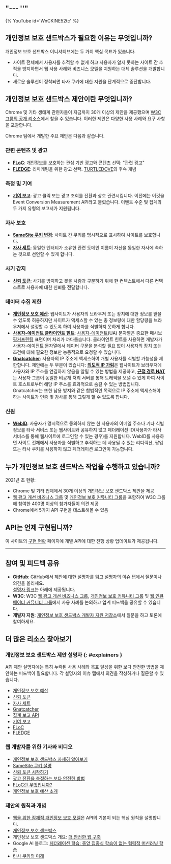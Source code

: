 "--- ''"
---

{% YouTube id='WnCKlNE52tc' %}

## 개인정보 보호 샌드박스가 필요한 이유는 무엇입니까?

개인정보 보호 샌드박스 이니셔티브에는 두 가지 핵심 목표가 있습니다.

- 사이트 전체에서 사용자를 추적할 수 없게 하고 사용자가 알지 못하는 사이트 간 추적을 방지하면서 웹 사용 사례와 비즈니스 모델을 지원하는 대체 솔루션을 개발합니다.
- 새로운 솔루션이 정착되면 타사 쿠키에 대한 지원을 단계적으로 중단합니다.

## 개인정보 보호 샌드박스 제안이란 무엇입니까?

Chrome 및 기타 생태계 관련자들이 지금까지 30개 이상의 제안을 제공했으며 [W3C 그룹의 공개 리소스](https://github.com/w3c/web-advertising#ideas-and-proposals-links-outside-this)에서 찾을 수 있습니다. 이러한 제안은 다양한 사용 사례와 요구 사항을 포괄합니다.

Chrome 팀에서 개발한 주요 제안은 다음과 같습니다.

### 관련 콘텐츠 및 광고

- [**FLoC**](/docs/privacy-sandbox/floc): 개인정보를 보호하는 관심 기반 광고와 콘텐츠 선택: "관련 광고"
- [**FLEDGE**](/docs/privacy-sandbox/fledge): 리마케팅을 위한 광고 선택. [TURTLEDOVE](https://github.com/WICG/turtledove)의 후속 개념

### 측정 및 기여

- [**기여 보고**](/docs/privacy-sandbox/attribution-reporting): 광고 클릭 또는 광고 조회를 전환과 상호 관련시킵니다. 이전에는 이것을 Event Conversion Measurement API라고 불렀습니다. 이벤트 수준 및 집계의 두 가지 유형의 보고서가 지원됩니다.

### 자사 보호

- [**SameSite 쿠키 변경**](https://web.dev/samesite-cookies-explained/): 사이트 간 쿠키를 명시적으로 표시하여 사이트를 보호합니다.
- [**자사 세트**](/docs/privacy-sandbox/first-party-sets): 동일한 엔터티가 소유한 관련 도메인 이름이 자신을 동일한 자사에 속하는 것으로 선언할 수 있게 합니다.

### 사기 감지

- [**신뢰 토큰**](/docs/privacy-sandbox/trust-tokens): 사기를 방지하고 봇을 사람과 구분하기 위해 한 컨텍스트에서 다른 컨텍스트로 사용자에 대한 신뢰를 전달합니다.

### 데이터 수집 제한

- [**개인정보 보호 예산**](https://www.youtube.com/watch?v=0STgfjSA6T8): 웹사이트가 사용자의 브라우저 또는 장치에 대한 정보를 얻을 수 있도록 허용하지만 사이트가 액세스할 수 있는 총 정보량에 대한 할당량을 브라우저에서 설정할 수 있도록 하여 사용자를 식별하지 못하게 합니다.
- [**사용자-에이전트 클라이언트 힌트**](https://web.dev/user-agent-client-hints/): [사용자-에이전트](https://developer.mozilla.org/en-US/docs/Web/HTTP/Headers/User-Agent)(UA) 문자열은 중요한 패시브 [핑거프린팅](https://w3c.github.io/fingerprinting-guidance/#passive) 표면이며 처리가 까다롭습니다. 클라이언트 힌트를 사용하면 개발자가 사용자-에이전트 문자열에서 데이터 구문을 분석할 필요 없이 사용자의 장치 또는 조건에 대해 필요한 정보만 능동적으로 요청할 수 있습니다.
- [**Gnatcatcher**](https://github.com/bslassey/ip-blindness): 사용자의 IP 주소에 액세스하여 개별 사용자를 식별할 가능성을 제한합니다. 제안에는 두 부분이 있습니다: [<strong data-md="">의도적 IP 가림</strong>](https://github.com/bslassey/ip-blindness/blob/master/willful_ip_blindness.md)은 웹사이트가 브라우저에 사용자와 IP 주소를 연결하지 않음을 알릴 수 있는 방법을 제공하고, [**근접 경로 NAT**](https://github.com/%20bslassey/ip-blindness/blob/master/near_path_nat.md)는 사용자 그룹이 동일한 비공개 처리 서버를 통해 트래픽을 보낼 수 있게 하여 사이트 호스트로부터 해당 IP 주소를 효과적으로 숨길 수 있는 방법입니다. Gnatcatcher는 또한 남용 방지와 같은 합법적인 목적으로 IP 주소에 액세스해야 하는 사이트가 인증 및 감사를 통해 그렇게 할 수 있도록 합니다.

### 신원

- [**WebID**](https://github.com/WICG/WebID): 사용자가 명시적으로 동의하지 않는 한 사용자의 이메일 주소나 기타 식별 정보를 타사 서비스 또는 웹사이트와 공유하지 않고 페더레이션 ID(사용자가 타사 서비스를 통해 웹사이트에 로그인할 수 있는 경우)를 지원합니다. WebID를 사용하면 사이트 전체에서 사용자를 식별하고 추적하는 데 사용될 수 있는 리디렉션, 팝업 또는 타사 쿠키를 사용하지 않고 페더레이션 로그인이 가능합니다.

## 누가 개인정보 보호 샌드박스 작업을 수행하고 있습니까?

2021년 초 현황:

- Chrome 및 기타 업체에서 30개 이상의 개인정보 보호 샌드박스 제안을 제공
- [웹 광고 개선 비즈니스 그룹](https://www.w3.org/community/web-adv/participants) 및 [개인정보 보호 커뮤니티 그룹](https://www.w3.org/community/privacycg/participants)을 포함하여 W3C 그룹에 참여한 400명 이상의 참가자들이 의견 제공
- Chrome에서 5가지 API 구현을 테스트해볼 수 있음

## API는 언제 구현됩니까?

이 사이트의 [구현 현황](/docs/privacy-sandbox/status/) 페이지에 개별 API에 대한 진행 상황 업데이트가 제공됩니다.

---

## 참여 및 피드백 공유

- **GitHub**: GitHub에서 제안에 대한 설명자를 읽고 설명자의 이슈 탭에서 질문이나 의견을 올리세요.<br> [설명자 링크](#explainers)는 아래에 제공됩니다.
- **W3C**: W3C [웹 광고 개선 비즈니스 그룹](https://www.w3.org/community/web-adv%EC%97%90%EC%84%9C%20%EC%82%AC%EC%9A%A9%20%EC%82%AC%EB%A1%80%EB%A5%BC%20%EB%85%BC%EC%9D%98%ED%95%98%EA%B3%A0%20%EC%97%85%EA%B3%84%20%ED%94%BC%EB%93%9C%EB%B0%B1%EC%9D%84%20%EA%B3%B5%EC%9C%A0%ED%95%A0%20%EC%88%98%20%EC%9E%88%EC%8A%B5%EB%8B%88%EB%8B%A4.%20/), [개인정보 보호 커뮤니티 그룹](https://www.w3.org/community/privacycg/participants) 및 [웹 인큐베이터 커뮤니티 그룹](https://github.com/WICG)에서 사용 사례를 논의하고 업계 피드백을 공유할 수 있습니다.
- **개발자 지원**: <a href="https://github.com/GoogleChromeLabs/privacy-sandbox-dev-support">개인정보 보호 샌드박스 개발자 지원 저장소</a>에서 질문을 하고 토론에 참여하세요.

## 더 많은 리소스 찾아보기

### 개인정보 보호 샌드박스 제안 설명자 {: #explainers }

API 제안 설명자에는 특히 누락된 사용 사례와 목표 달성을 위한 보다 안전한 방법을 제안하는 피드백이 필요합니다. 각 설명자의 이슈 탭에서 의견을 작성하거나 질문할 수 있습니다.

- [개인정보 보호 예산](https://github.com/bslassey/privacy-budget)
- [신뢰 토큰](https://github.com/dvorak42/trust-token-api)
- [자사 세트](https://github.com/privacycg/first-party-sets)
- [Gnatcatcher](https://github.com/bslassey/ip-blindness)
- [집계 보고 API](https://github.com/csharrison/aggregate-reporting-api)
- [기여 보고](https://github.com/csharrison/conversion-measurement-api)
- [FLoC](https://github.com/jkarlin/floc)
- [FLEDGE](https://github.com/michaelkleber/turtledove)

### 웹 개발자를 위한 기사와 비디오

- [개인정보 보호 샌드박스 자세히 알아보기](https://web.dev/digging-into-the-privacy-sandbox)
- [SameSite 쿠키 설명](https://web.dev/samesite-cookies-explained/)
- [신뢰 토큰 시작하기](https://web.dev/trust-tokens)
- [광고 전환을 측정하는 보다 안전한 방법](https://web.dev/conversion-measurement/)
- [FLoC란 무엇입니까?](https://web.dev/floc/)
- [개인정보 보호 예산 소개](https://www.youtube.com/watch?v=0STgfjSA6T8)

### 제안의 원칙과 개념

- [웹을 위한 잠재적 개인정보 보호 모델](https://github.com/michaelkleber/privacy-model)은 API의 기본이 되는 핵심 원칙을 설명합니다.
- [개인정보 보호 샌드박스](https://www.chromium.org/Home/chromium-privacy/privacy-sandbox)
- 개인정보 보호 샌드박스 개요: [더 안전한 웹 구축](https://www.blog.google/products/chrome/building-a-more-private-web/)
- Google AI 블로그: [페더레이션 학습: 중앙 집중식 학습이 없는 협력적 머신러닝 학습](https://ai.googleblog.com/2017/04/federated-learning-collaborative.html)
- [타사 쿠키의 미래](https://blog.chromium.org/2019/10/developers-get-ready-for-new.html)

